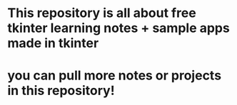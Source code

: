 # This repository is all about free tkinter learning notes + sample apps made in tkinter
# you can pull more notes or projects in this repository!

